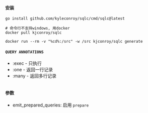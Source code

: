 #### 安装

```shell
go install github.com/kyleconroy/sqlc/cmd/sqlc@latest

# 命令行不支持windows, 用docker
docker pull kjconroy/sqlc

docker run --rm -v "%cd%:/src" -w /src kjconroy/sqlc generate
```

#### `QUERY ANNOTATIONS`

- :exec - 只执行
- :one - 返回一行记录
- :many - 返回多行记录

```shell

```

#### 参数

- emit_prepared_queries: 启用 `prepare`